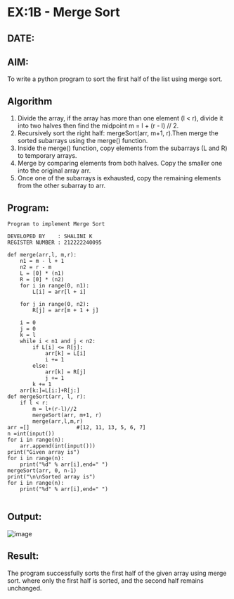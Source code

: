 # EX:1B - Merge Sort
## DATE:

## AIM:

To write a python program to sort the first half of the list using merge sort.

## Algorithm

1. Divide the array, if the array has more than one element (l < r), divide it into two halves then find the midpoint m = l + (r - l) // 2.
2. Recursively sort the right half: mergeSort(arr, m+1, r).Then merge the sorted subarrays using the merge() function.
3. Inside the merge() function, copy elements from the subarrays (L and R) to temporary arrays.
4. Merge by comparing elements from both halves. Copy the smaller one into the original array arr.
5. Once one of the subarrays is exhausted, copy the remaining elements from the other subarray to arr.

## Program:
```
Program to implement Merge Sort

DEVELOPED BY    : SHALINI K
REGISTER NUMBER : 212222240095
```
```
def merge(arr,l, m,r):
    n1 = m - l + 1
    n2 = r - m
    L = [0] * (n1)
    R = [0] * (n2)
    for i in range(0, n1):
        L[i] = arr[l + i]
 
    for j in range(0, n2):
        R[j] = arr[m + 1 + j]
 
    i = 0 
    j = 0 
    k = l    
    while i < n1 and j < n2:
        if L[i] <= R[j]:
            arr[k] = L[i]
            i += 1
        else:
            arr[k] = R[j]
            j += 1
        k += 1
    arr[k:]=L[i:]+R[j:]
def mergeSort(arr, l, r):
    if l < r:
        m = l+(r-l)//2
        mergeSort(arr, m+1, r)
        merge(arr,l,m,r)
arr =[]               #[12, 11, 13, 5, 6, 7]
n =int(input())
for i in range(n):
    arr.append(int(input()))
print("Given array is")
for i in range(n):
    print("%d" % arr[i],end=" ")
mergeSort(arr, 0, n-1)
print("\n\nSorted array is")
for i in range(n):
    print("%d" % arr[i],end=" ")
 
```


## Output:

![image](https://github.com/user-attachments/assets/26660a96-f157-4127-a843-5fdfa658872d)


## Result:

The program successfully sorts the first half of the given array using merge sort. where only the first half is sorted, and the second half remains unchanged.
